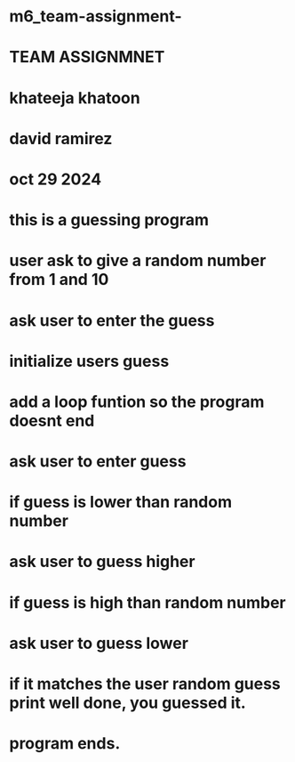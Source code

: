 # m6_team-assignment-
# TEAM ASSIGNMNET 
# khateeja khatoon 
# david ramirez
# oct 29 2024 

# this is a guessing program
# user ask to give a random number from 1 and 10 
# ask user to enter the guess
# initialize users guess
# add a loop funtion so the program doesnt end
# ask user to enter guess
# if guess is lower than random number
# ask user to guess higher
# if guess is high than random number
# ask user to guess lower 
# if it matches the user random guess print well done, you guessed it.
# program ends. 

